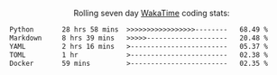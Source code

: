 <p align="center">Rolling seven day <a href='https://wakatime.com/'> WakaTime</a> coding stats:</p>
<!--START_SECTION:waka-->

```txt
Python       28 hrs 58 mins  >>>>>>>>>>>>>>>>>--------   68.49 %
Markdown     8 hrs 39 mins   >>>>>--------------------   20.48 %
YAML         2 hrs 16 mins   >------------------------   05.37 %
TOML         1 hr            >------------------------   02.38 %
Docker       59 mins         >------------------------   02.35 %
```

<!--END_SECTION:waka-->
